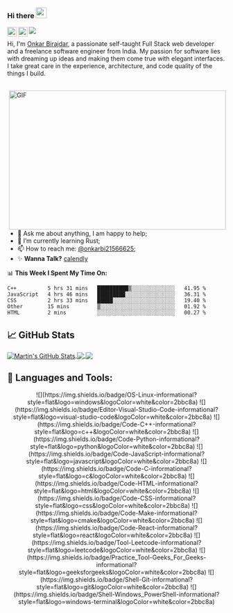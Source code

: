 ### Hi there <img src="https://media.giphy.com/media/hvRJCLFzcasrR4ia7z/giphy.gif" width="25px">
<a href="https://twitter.com/onkarbi21566625">
  <img align="left" alt="Onkar's Twitter" width="22px" src="https://raw.githubusercontent.com/peterthehan/peterthehan/master/assets/twitter.svg" />
</a>
<a href="https://linkedin.com/in/onkar-birajdar-7a84591b1">
  <img align="left" alt="Onkar's LinkedIN" width="22px" src="https://raw.githubusercontent.com/peterthehan/peterthehan/master/assets/linkedin.svg" />
</a>

![](https://visitor-badge.glitch.me/badge?page_id=Onkar-Birajdar.Onkar-Birajdar)

  Hi, I'm [Onkar Birajdar](https://onkar-birajdar.github.io/Portfolio.github.io/), a passionate self-taught Full Stack web developer and a freelance software engineer from India. My passion for software lies with dreaming up ideas and making them come true with elegant interfaces. I take great care in the experience, architecture, and code quality of the things I build.

</br>

<img align="right" alt="GIF" src="https://github.com/abhisheknaiidu/abhisheknaiidu/blob/master/code.gif?raw=true" width="500" height="320" />

- 💬 Ask me about anything, I am happy to help;
- 🌱 I’m currently learning Rust;
- 📫 How to reach me: [@onkarbi21566625](https://twitter.com/onkarbi21566625);
- ✨ **Wanna Talk?** [calendly](https://calendly.com/onkar-birajdar/15min)
<!-- - 📝 [Resume](https://drive.google.com/file/d/186ledj5PMY2damRWGpOrxYQZ2xSKjKD_/view) -->

📊 **This Week I Spent My Time On:**
```text
C++          5 hrs 31 mins   ██████████▒░░░░░░░░░░░░░░   41.95 % 
JavaScript   4 hrs 46 mins   █████████░░░░░░░░░░░░░░░░   36.31 % 
CSS          2 hrs 33 mins   █████░░░░░░░░░░░░░░░░░░░░   19.40 % 
Other        15 mins         ▒░░░░░░░░░░░░░░░░░░░░░░░░   01.92 % 
HTML         2 mins          ░░░░░░░░░░░░░░░░░░░░░░░░░   00.27 % 
```
## &#x1f4c8; GitHub Stats

<a href="https://github.com/Onkar-Birajdar/Onkar-Birajdar">
  <img align="center" src="https://github-readme-stats.vercel.app/api?username=Onkar-Birajdar&show_icons=true&line_height=27&count_private=true&title_color=ffffff&text_color=c9cacc&icon_color=2bbc8a&bg_color=1d1f21" alt="Martin's GitHub Stats" />
</a>

<a href="https://github.com/Onkar-Birajdar/Onkar-Birajdar">
  <img align="center" src="https://github-readme-stats.vercel.app/api/top-langs/?username=Onkar-Birajdar&layout=compact&title_color=ffffff&text_color=c9cacc&icon_color=2bbc8a&bg_color=1d1f21" />
</a>

<a href="https://github.com/Onkar-Birajdar/Portfolio.github.io">
  <img align="center" src="https://github-readme-stats.vercel.app/api/pin/?username=Onkar-Birajdar&repo=Portfolio.github.io&title_color=ffffff&text_color=c9cacc&icon_color=2bbc8a&bg_color=1d1f21" />
</a>

## 🔧 Languages and Tools:
<p align="center">
  <!-- For more icons please follow  https://github.com/MikeCodesDotNET/ColoredBadges -->
 ![](https://img.shields.io/badge/OS-Linux-informational?style=flat&logo=windows&logoColor=white&color=2bbc8a)
![](https://img.shields.io/badge/Editor-Visual-Studio-Code-informational?style=flat&logo=visual-studio-code&logoColor=white&color=2bbc8a)
![](https://img.shields.io/badge/Code-C++-informational?style=flat&logo=c++&logoColor=white&color=2bbc8a)
![](https://img.shields.io/badge/Code-Python-informational?style=flat&logo=python&logoColor=white&color=2bbc8a)
![](https://img.shields.io/badge/Code-JavaScript-informational?style=flat&logo=javascript&logoColor=white&color=2bbc8a)
![](https://img.shields.io/badge/Code-C-informational?style=flat&logo=c&logoColor=white&color=2bbc8a)
![](https://img.shields.io/badge/Code-HTML-informational?style=flat&logo=html&logoColor=white&color=2bbc8a)
![](https://img.shields.io/badge/Code-CSS-informational?style=flat&logo=css&logoColor=white&color=2bbc8a)
![](https://img.shields.io/badge/Code-Make-informational?style=flat&logo=cmake&logoColor=white&color=2bbc8a)
![](https://img.shields.io/badge/Code-React-informational?style=flat&logo=react&logoColor=white&color=2bbc8a)
![](https://img.shields.io/badge/Tool-Leetcode-informational?style=flat&logo=leetcode&logoColor=white&color=2bbc8a)
![](https://img.shields.io/badge/Practice_Tool-Geeks_For_Geeks-informational?style=flat&logo=geeksforgeeks&logoColor=white&color=2bbc8a)
![](https://img.shields.io/badge/Shell-Git-informational?style=flat&logo=git&logoColor=white&color=2bbc8a)
![](https://img.shields.io/badge/Shell-Windows_PowerShell-informational?style=flat&logo=windows-terminal&logoColor=white&color=2bbc8a)

</p>
